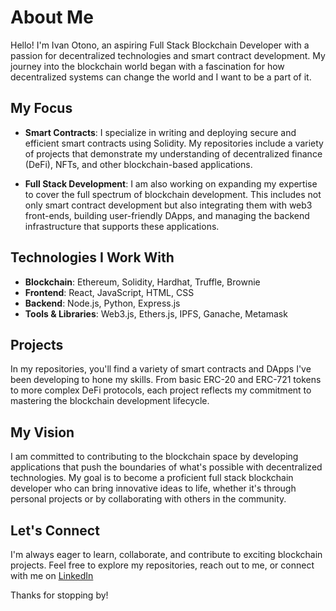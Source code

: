 # About Me

Hello! I'm Ivan Otono, an aspiring Full Stack Blockchain Developer with a passion for decentralized technologies and smart contract development. My journey into the blockchain world began with a fascination for how decentralized systems can change the world and I want to be a part of it.

## My Focus

- **Smart Contracts**: I specialize in writing and deploying secure and efficient smart contracts using Solidity. My repositories include a variety of projects that demonstrate my understanding of decentralized finance (DeFi), NFTs, and other blockchain-based applications.
  
- **Full Stack Development**: I am also working on expanding my expertise to cover the full spectrum of blockchain development. This includes not only smart contract development but also integrating them with web3 front-ends, building user-friendly DApps, and managing the backend infrastructure that supports these applications.

## Technologies I Work With

- **Blockchain**: Ethereum, Solidity, Hardhat, Truffle, Brownie
- **Frontend**: React, JavaScript, HTML, CSS
- **Backend**: Node.js, Python, Express.js
- **Tools & Libraries**: Web3.js, Ethers.js, IPFS, Ganache, Metamask

## Projects

In my repositories, you'll find a variety of smart contracts and DApps I've been developing to hone my skills. From basic ERC-20 and ERC-721 tokens to more complex DeFi protocols, each project reflects my commitment to mastering the blockchain development lifecycle.

## My Vision

I am committed to contributing to the blockchain space by developing applications that push the boundaries of what's possible with decentralized technologies. My goal is to become a proficient full stack blockchain developer who can bring innovative ideas to life, whether it's through personal projects or by collaborating with others in the community.

## Let's Connect

I'm always eager to learn, collaborate, and contribute to exciting blockchain projects. Feel free to explore my repositories, reach out to me, or connect with me on [LinkedIn]([https://www.linkedin.com/in/ivanotono](https://www.linkedin.com/in/ivan-otono-87a921261)) 

Thanks for stopping by!

